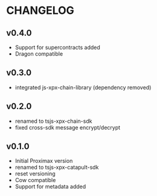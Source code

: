 # CHANGELOG
## v0.4.0
- Support for supercontracts added
- Dragon compatible

## v0.3.0
- integrated js-xpx-chain-library (dependency removed)

## v0.2.0
- renamed to tsjs-xpx-chain-sdk
- fixed cross-sdk message encrypt/decrypt

## v0.1.0
- Initial Proximax version
- renamed to tsjs-xpx-catapult-sdk
- reset versioning
- Cow compatible
- Support for metadata added

